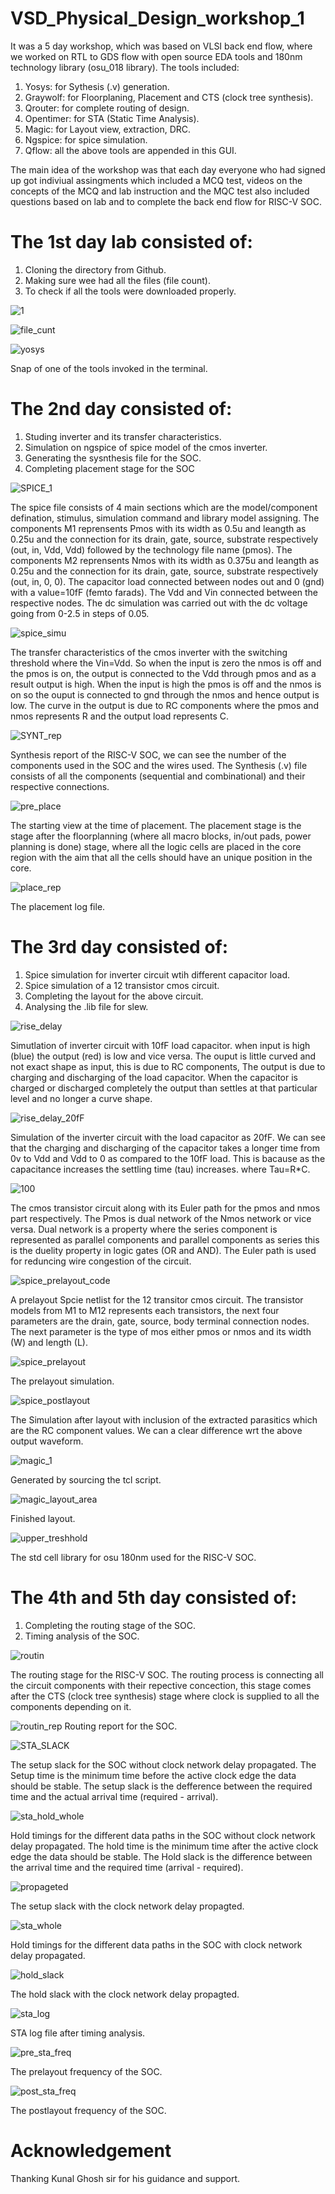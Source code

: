# VSD_Physical_Design_workshop_1
It was a 5 day workshop, which was based on VLSI back end flow, where we worked on RTL to GDS flow with open source EDA tools and 180nm technology library (osu_018 library).
The tools included:
1. Yosys: for Sythesis (.v) generation.
2. Graywolf: for Floorplaning, Placement and CTS (clock tree synthesis).
3. Qrouter: for complete routing of design.
4. Opentimer: for STA (Static Time Analysis).
5. Magic: for Layout view, extraction, DRC.
6. Ngspice: for spice simulation.
7. Qflow: all the above tools are appended in this GUI.

The main idea of the workshop was that each day everyone who had signed up got indiviual assingments which included a MCQ test, videos on the concepts of the MCQ and lab instruction and the MQC test also included questions based on lab and to complete the back end flow for RISC-V SOC.

# The 1st day lab consisted of:
1. Cloning the directory from Github.
2. Making sure wee had all the files (file count).
3. To check if all the tools were downloaded properly.

![1](https://user-images.githubusercontent.com/80053020/110277474-58e73b80-7ffb-11eb-8dda-1df7fcdd3786.png)

![file_cunt](https://user-images.githubusercontent.com/80053020/110277843-17a35b80-7ffc-11eb-92dc-5a319cf445e0.png)

![yosys](https://user-images.githubusercontent.com/80053020/110278012-74067b00-7ffc-11eb-87a9-fdbf4dcdcdcd.png)

Snap of one of the tools invoked in the terminal.


# The 2nd day consisted of:
1. Studing inverter and its transfer characteristics.
2. Simulation on ngspice of spice model of the cmos inverter.
3. Generating the sysnthesis file for the SOC.
4. Completing placement stage for the SOC

![SPICE_1](https://user-images.githubusercontent.com/80053020/110279817-bda49500-7fff-11eb-8fc5-7774c10e4d19.png)

The spice file consists of 4 main sections which are the model/component defination, stimulus, simulation command and library model assigning.
The components M1 reprensents Pmos with its width as 0.5u and leangth as 0.25u and the connection for its drain, gate, source, substrate respectively (out, in, Vdd, Vdd) followed by the technology file name (pmos).
The components M2 reprensents Nmos with its width as 0.375u and leangth as 0.25u and the connection for its drain, gate, source, substrate respectively (out, in, 0, 0).
The capacitor load connected between nodes out and 0 (gnd) with a value=10fF (femto farads). The Vdd and Vin connected between the respective nodes.
The dc simulation was carried out with the dc voltage going from 0-2.5 in steps of 0.05.

![spice_simu](https://user-images.githubusercontent.com/80053020/110279332-f3954980-7ffe-11eb-8409-d5b645b85dda.png)

The transfer characteristics of the cmos inverter with the switching threshold where the Vin=Vdd. So when the input is zero the nmos is off and the pmos is on, the output is connected to the Vdd through pmos and as a result output is high. When the input is high the pmos is off and the nmos is on so the ouput is connected to gnd through the nmos and hence output is low. The curve in the output is due to RC components where the pmos and nmos represents R and the output load represents C.

![SYNT_rep](https://user-images.githubusercontent.com/80053020/110279552-44a53d80-7fff-11eb-9613-270e14d87762.png)

Synthesis report of the RISC-V SOC, we can see the number of the components used in the SOC and the wires used. The Synthesis (.v) file consists of all the components (sequential and combinational) and their respective connections.

![pre_place](https://user-images.githubusercontent.com/80053020/110280869-94850400-8001-11eb-99df-82eda257d92f.png)

The starting view at the time of placement. The placement stage is the stage after the floorplanning (where all macro blocks, in/out pads, power planning is done) stage, where all the logic cells are placed in the core region with the aim that all the cells should have an unique position in the core. 

![place_rep](https://user-images.githubusercontent.com/80053020/110280668-33f5c700-8001-11eb-94b9-a7d72da318a9.png)

The placement log file.

# The 3rd day consisted of:
1. Spice simulation for inverter circuit wtih different capacitor load.
2. Spice simulation of a 12 transistor cmos circuit.
3. Completing the layout for the above circuit.
4. Analysing the .lib file for slew.

![rise_delay](https://user-images.githubusercontent.com/80053020/110308423-18e97e00-8026-11eb-8a8e-dc67cf872f81.png)

Simutlation of inverter circuit with 10fF load capacitor. when input is high (blue) the output (red) is low and vice versa. The ouput is little curved and not exact shape as input, this is due to RC components, The output is due to charging and discharging of the load capacitor. When the capacitor is charged or discharged completely the output than settles at that particular level and no longer a curve shape.

![rise_delay_20fF](https://user-images.githubusercontent.com/80053020/110308513-37e81000-8026-11eb-8e00-309288dc1154.png)

Simulation of the inverter circuit with the load capacitor as 20fF. We can see that the charging and discharging of the capacitor takes a longer time from 0v to Vdd and Vdd to 0 as compared to the 10fF load. This is bacause as the capacitance increases the settling time (tau) increases. where Tau=R*C.

![100](https://user-images.githubusercontent.com/80053020/110307828-60bbd580-8025-11eb-9514-c1f10a5d1e46.png)

The cmos transistor circuit along with its Euler path for the pmos and nmos part respectively. The Pmos is dual network of the Nmos network or vice versa. Dual network is a property where the series component is represented as parallel components and parallel components as series this is the duelity property in logic gates (OR and AND). The Euler path is used for reduncing wire congestion of the circuit. 

![spice_prelayout_code](https://user-images.githubusercontent.com/80053020/110307202-a88e2d00-8024-11eb-8b3f-cae3005e85d4.png)

A prelayout Spcie netlist for the 12 transitor cmos circuit. The transistor models from M1 to M12 represents each transistors, the next four parameters are the drain, gate, source, body terminal connection nodes. The next parameter is the type of mos either pmos or nmos and its width (W) and length (L).

![spice_prelayout](https://user-images.githubusercontent.com/80053020/110310339-6f57bc00-8028-11eb-9c31-0702f1585b78.png)

The prelayout simulation.

![spice_postlayout](https://user-images.githubusercontent.com/80053020/110309114-f146e580-8026-11eb-855e-534ee9925f54.png)

The Simulation after layout with inclusion of the extracted parasitics which are the RC component values. We can a clear difference wrt the above output waveform.

![magic_1](https://user-images.githubusercontent.com/80053020/110309616-95309100-8027-11eb-932a-b25ff184ea32.png)

Generated by sourcing the tcl script.

![magic_layout_area](https://user-images.githubusercontent.com/80053020/110309686-a8dbf780-8027-11eb-8110-4626630b6682.png)

Finished layout.

![upper_treshhold](https://user-images.githubusercontent.com/80053020/110316861-569fd400-8031-11eb-8672-d822c4d67d21.png)

The std cell library for osu 180nm used for the RISC-V SOC.

# The 4th and 5th day consisted of:

1. Completing the routing stage of the SOC.
2. Timing analysis of the SOC.

![routin](https://user-images.githubusercontent.com/80053020/110316622-0294ef80-8031-11eb-9e7f-e27583dde851.png)

The routing stage for the RISC-V SOC. The routing process is connecting all the circuit components with their repective concection, this stage comes after the CTS (clock tree synthesis) stage where clock is supplied to all the components depending on it.

![routin_rep](https://user-images.githubusercontent.com/80053020/110316694-13456580-8031-11eb-95cd-106241b88d43.png)
Routing report for the SOC.

![STA_SLACK](https://user-images.githubusercontent.com/80053020/110351771-2e2ccf80-805b-11eb-88b1-2ca97a1a604b.png)

The setup slack for the SOC without clock network delay propagated. The Setup time is the minimum time before the active clock edge the data should be stable. The setup slack is the defference between the required time and the actual arrival time (required - arrival).

![sta_hold_whole](https://user-images.githubusercontent.com/80053020/110352769-510bb380-805c-11eb-818c-a8839028b77c.png)

Hold timings for the different data paths in the SOC without clock network delay propagated. The hold time is the minimum time after the active clock edge the data should be stable. The Hold slack is the difference between the arrival time and the required time (arrival - required).

![propageted](https://user-images.githubusercontent.com/80053020/110352114-85cb3b00-805b-11eb-8f18-ed3e180063b1.png)

The setup slack with the clock network delay propagted.

![sta_whole](https://user-images.githubusercontent.com/80053020/110352847-697bce00-805c-11eb-8bc0-16b986b463a0.png)

Hold timings for the different data paths in the SOC with clock network delay propagated.

![hold_slack](https://user-images.githubusercontent.com/80053020/110352953-844e4280-805c-11eb-838a-321b55fc02e6.png)

The hold slack with the clock network delay propagted.

![sta_log](https://user-images.githubusercontent.com/80053020/110352676-32a5b800-805c-11eb-8722-23777e7f2456.png)

STA log file after timing analysis.

![pre_sta_freq](https://user-images.githubusercontent.com/80053020/110352993-916b3180-805c-11eb-8d8b-ca997ef5c808.png)

The prelayout frequency of the SOC.

![post_sta_freq](https://user-images.githubusercontent.com/80053020/110353118-b495e100-805c-11eb-9b69-25652f9cdad2.png)

The postlayout frequency of the SOC.

# Acknowledgement
Thanking Kunal Ghosh sir for his guidance and support.













